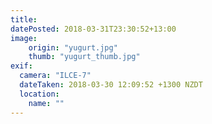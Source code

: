 ```yaml
---
title: 
datePosted: 2018-03-31T23:30:52+13:00
image: 
    origin: "yugurt.jpg"
    thumb: "yugurt_thumb.jpg"
exif:
  camera: "ILCE-7"
  dateTaken: 2018-03-30 12:09:52 +1300 NZDT
  location:
    name: ""
---
```



	